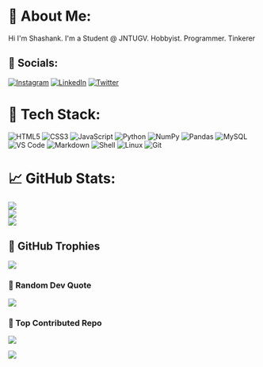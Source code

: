 # 👋 About Me:
Hi I'm Shashank.
I'm a Student @ JNTUGV. 
Hobbyist. Programmer. Tinkerer

## 💬 Socials:
[![Instagram](https://img.shields.io/badge/Instagram-%23E4405F.svg?logo=Instagram&logoColor=white)](https://instagram.com/shashankfied) [![LinkedIn](https://img.shields.io/badge/LinkedIn-%230077B5.svg?logo=linkedin&logoColor=white)](https://linkedin.com/in/msrsaditya) [![Twitter](https://img.shields.io/badge/Twitter-%231DA1F2.svg?logo=Twitter&logoColor=white)](https://twitter.com/@msrsaditya) 

# 🤖 Tech Stack:
![HTML5](https://img.shields.io/badge/html5-%23E34F26.svg?style=plastic&logo=html5&logoColor=white) ![CSS3](https://img.shields.io/badge/css3-%231572B6.svg?style=plastic&logo=css3&logoColor=white) ![JavaScript](https://img.shields.io/badge/javascript-%238DD6F9.svg?style=plastic&logo=javascript&logoColor=black) ![Python](https://img.shields.io/badge/python-%233F4F75.svg?style=plastic&logo=python&logoColor=white) ![NumPy](https://img.shields.io/badge/numpy-%23013243.svg?style=plastic&logo=numpy&logoColor=white) ![Pandas](https://img.shields.io/badge/pandas-%23323330.svg?style=plastic&logo=pandas&logoColor=white) ![MySQL](https://img.shields.io/badge/mysql-%2300f.svg?style=plastic&logo=mysql&logoColor=white) ![VS Code](https://img.shields.io/badge/VS_Code-%23007ACC.svg?style=plastic&logo=visual-studio-code&logoColor=white) ![Markdown](https://img.shields.io/badge/Markdown-%23000000.svg?style=plastic&logo=markdown&logoColor=white) ![Shell](https://img.shields.io/badge/Shell-%23121011.svg?style=plastic&logo=gnubash&logoColor=white) ![Linux](https://img.shields.io/badge/Linux-%23100000.svg?style=plastic&logo=linux&logoColor=white) ![Git](https://img.shields.io/badge/Git-%23F05032.svg?style=plastic&logo=git&logoColor=white)

# 📈 GitHub Stats:
![](https://github-readme-stats.vercel.app/api?username=msrsaditya&theme=radical&hide_border=false&include_all_commits=true&count_private=true)<br/>
![](https://github-readme-streak-stats.herokuapp.com/?user=msrsaditya&theme=radical&hide_border=false)<br/>
![](https://github-readme-stats.vercel.app/api/top-langs/?username=msrsaditya&theme=radical&hide_border=false&include_all_commits=true&count_private=true&layout=compact)

## 🥇 GitHub Trophies
![](https://github-profile-trophy.vercel.app/?username=msrsaditya&theme=radical&no-frame=false&no-bg=false&margin-w=4)

### 📌 Random Dev Quote
![](https://quotes-github-readme.vercel.app/api?type=horizontal&theme=radical)

### 🎯 Top Contributed Repo
![](https://github-contributor-stats.vercel.app/api?username=msrsaditya&limit=5&theme=algolia&combine_all_yearly_contributions=true)

[![](https://visitcount.itsvg.in/api?id=msrsaditya&icon=0&color=0)](https://visitcount.itsvg.in)
